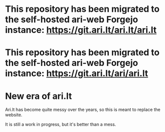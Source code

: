 # This repository has been migrated to the self-hosted ari-web Forgejo instance: <https://git.ari.lt/ari.lt/ari.lt>
# This repository has been migrated to the self-hosted ari-web Forgejo instance: <https://git.ari.lt/ari/ari.lt>
# New era of ari.lt

Ari.lt has become quite messy over the years, so this is meant to replace the website.

It is still a work in progress, but it's better than a mess.
